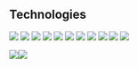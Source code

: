 ## Technologies

[![](https://img.shields.io/badge/R-74ACD6?style=for-the-badge&logo=r&logoColor=white)]()
[![](https://img.shields.io/badge/Python-3776AB?style=for-the-badge&logo=python&logoColor=white)]()
[![](https://img.shields.io/badge/Shell_Script-121011?style=for-the-badge&logo=gnu-bash&logoColor=white)]()
[![](https://img.shields.io/badge/Markdown-000000?style=for-the-badge&logo=markdown&logoColor=white)]()
[![](https://img.shields.io/badge/Docker-2CA5E0?style=for-the-badge&logo=docker&logoColor=white)]()
[![](https://img.shields.io/badge/conda-342B029.svg?&style=for-the-badge&logo=anaconda&logoColor=white)]()
[![](https://img.shields.io/badge/Visual_Studio_Code-0078D4?style=for-the-badge&logo=visual%20studio%20code&logoColor=white)]()
[![](https://img.shields.io/badge/Ubuntu-E95420?style=for-the-badge&logo=ubuntu&logoColor=white)]()
[![](https://img.shields.io/badge/mac%20os-000000?style=for-the-badge&logo=apple&logoColor=white)]()
[![](https://img.shields.io/badge/Windows-0067B8?style=for-the-badge&logo=windows&logoColor=white)]()
[![](https://img.shields.io/badge/Raspberry%20Pi-A22846?style=for-the-badge&logo=Raspberry%20Pi&logoColor=white)]()


<img src="https://github-readme-stats.vercel.app/api?username=Shall-We-Dance&show_icons=true&hide=issues&icon_color=000000&hide_border=true&title_color=5391FE&text_color=555&count_private=true"><img src="https://github-readme-stats.vercel.app/api/top-langs/?username=Shall-We-Dance&hide=TeX&layout=compact&hide_border=true&title_color=5391FE&text_color=555">

